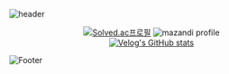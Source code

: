 ![header](https://capsule-render.vercel.app/api?type=waving&color=1E90FF&height=150&section=header&text=Juno's%20GitHub!&fontSize=90&fontColor=FFFFFF)
<div align="center">
 
[![Solved.ac프로필](http://mazassumnida.wtf/api/v2/generate_badge?boj=kjo980822)](https://solved.ac/kjo980822)
![mazandi profile](http://mazandi.herokuapp.com/api?handle=kjo980822&theme=dark)  
[![Velog's GitHub stats](https://velog-readme-stats.vercel.app/api?name=kjo980822)](https://velog.io/@kjo980822/velog)  
 
 
 </div>

![Footer](https://capsule-render.vercel.app/api?type=waving&color=1E90FF&height=150&section=footer)
